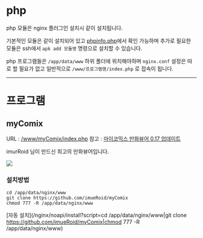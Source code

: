 # php #

php 모듈은 nginx 플러그인 설치시 같이 설치됩니다.

기본적인 모듈은 같이 설치되어 있고 [phpinfo.php](/www/phpinfo.php)에서 확인 가능하며 추가로 필요한 모듈은 ssh에서 ```apk add 모듈명``` 명령으로 설치할 수 있습니다.

php 프로그램들은 ```/app/data/www``` 하위 폴더에 위치해야하며 ```nginx.conf``` 설정은 따로 할 필요가 없고 일반적으로  ```/www/프로그램명/index.php``` 로 접속이 됩니다. 



-----

# 프로그램

## myComix ##

URL : [/www/myComix/index.php](/www/myComix/index.php)
참고 : [마이코믹스 만화뷰어 0.17 업데이트](https://sjva.me/bbs/board.php?bo_table=tip&wr_id=1916)

imurRoid 님이 만드신 최고의 만화뷰어입니다.

![](https://cdn.discordapp.com/attachments/631112094015815681/762294271205179422/unknown.png)

### 설치방법 ###
```
cd /app/data/nginx/www
git clone https://github.com/imueRoid/myComix
chmod 777 -R /app/data/nginx/www
```
[자동 설치](/nginx/noapi/install?script=cd /app/data/nginx/www|git clone https://github.com/imueRoid/myComix|chmod 777 -R /app/data/nginx/www)



